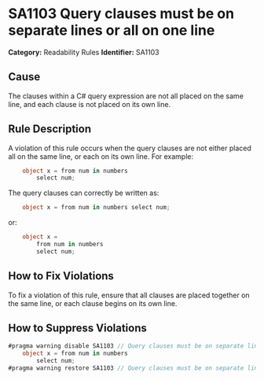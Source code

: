 # SA1103 Query clauses must be on separate lines or all on one line

**Category:** Readability Rules
**Identifier:** SA1103

## Cause

The clauses within a C# query expression are not all placed on the same line, and each clause is not placed on its own line.

## Rule Description

A violation of this rule occurs when the query clauses are not either placed all on the same line, or each on its own line. For example:
```c#
    object x = from num in numbers
        select num;
```

The query clauses can correctly be written as:
```c#
    object x = from num in numbers select num;
```
or:
```c#
    object x =
        from num in numbers
        select num;
```
 
## How to Fix Violations

To fix a violation of this rule, ensure that all clauses are placed together on the same line, or each clause begins on its own line.

## How to Suppress Violations

```c#
#pragma warning disable SA1103 // Query clauses must be on separate lines or all on one line
    object x = from num in numbers
        select num;
#pragma warning restore SA1103 // Query clauses must be on separate lines or all on one line
```
